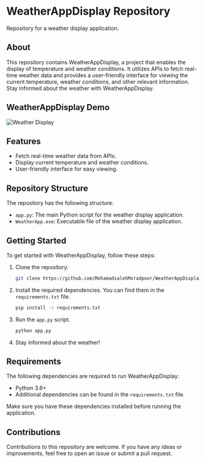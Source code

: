# WeatherAppDisplay Repository

Repository for a weather display application.

## About

This repository contains WeatherAppDisplay, a project that enables the display of temperature and weather conditions. It utilizes APIs to fetch real-time weather data and provides a user-friendly interface for viewing the current temperature, weather conditions, and other relevant information. Stay informed about the weather with WeatherAppDisplay.

## WeatherAppDisplay Demo

![Weather Display](animation.gif)

## Features

- Fetch real-time weather data from APIs.
- Display current temperature and weather conditions.
- User-friendly interface for easy viewing.

## Repository Structure

The repository has the following structure:

- `app.py`: The main Python script for the weather display application.
- `WeatherApp.exe`: Executable file of the weather display application.

## Getting Started

To get started with WeatherAppDisplay, follow these steps:

1. Clone the repository:

   ```bash
   git clone https://github.com/MohamadsalehMoradpoor/WeatherAppDisplay.git
   ```

2. Install the required dependencies. You can find them in the `requirements.txt` file.

   ```bash
   pip install -r requirements.txt
   ```

3. Run the `app.py` script.

   ```bash
   python app.py
   ```

4. Stay informed about the weather!

## Requirements

The following dependencies are required to run WeatherAppDisplay:

- Python 3.6+
- Additional dependencies can be found in the `requirements.txt` file.

Make sure you have these dependencies installed before running the application.

## Contributions

Contributions to this repository are welcome. If you have any ideas or improvements, feel free to open an issue or submit a pull request.